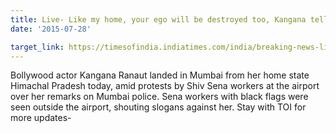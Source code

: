 ```yaml
---
title: Live- Like my home, your ego will be destroyed too, Kangana tells Uddhav
date: '2015-07-28'

target_link: https://timesofindia.indiatimes.com/india/breaking-news-live-updates-september-9/liveblog/78008271.cms
---
```

Bollywood actor Kangana Ranaut landed in Mumbai from her home state Himachal Pradesh today, amid protests by Shiv Sena workers at the airport over her remarks on Mumbai police. Sena workers with black flags were seen outside the airport, shouting slogans against her. Stay with TOI for more updates- 
